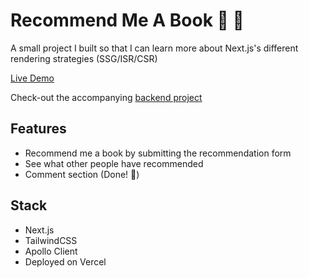 # Recommend Me A Book 📖 🔖

A small project I built so that I can learn more about Next.js's different rendering strategies (SSG/ISR/CSR)

[Live Demo](https://book-recs-frontend-6v88.vercel.app/)

Check-out the accompanying [backend project](https://github.com/Annas-Sultan/Book-Recs-Backend)

## Features
- Recommend me a book by submitting the recommendation form
- See what other people have recommended 
- Comment section (Done! :tada:)
  
## Stack
- Next.js
- TailwindCSS
- Apollo Client
- Deployed on Vercel
